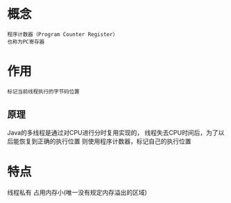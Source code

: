 


# 概念

    程序计数器（Program Counter Register）
    也称为PC寄存器

# 作用

    标记当前线程执行的字节码位置

## 原理

  Java的多线程是通过对CPU进行分时复用实现的，
  线程失去CPU时间后，为了以后能恢复到正确的执行位置
  则使用程序计数器，标记自己的执行位置        


# 特点

  线程私有
  占用内存小(唯一没有规定内存溢出的区域)

